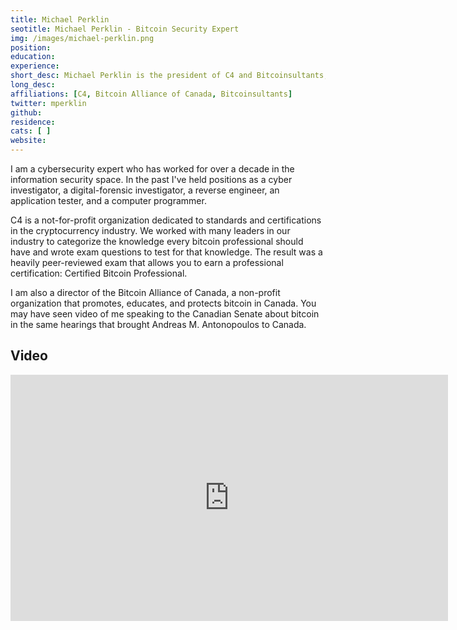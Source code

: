 ```yaml
---
title: Michael Perklin
seotitle: Michael Perklin - Bitcoin Security Expert
img: /images/michael-perklin.png
position: 
education:
experience:
short_desc: Michael Perklin is the president of C4 and Bitcoinsultants, and the Chairman of the Board at Bitcoin Alliance of Canada.
long_desc:
affiliations: [C4, Bitcoin Alliance of Canada, Bitcoinsultants]
twitter: mperklin
github:
residence:
cats: [ ]
website:
---
```

I am a cybersecurity expert who has worked for over a decade in the information security space. In the past I've held positions as a cyber investigator, a digital-forensic investigator, a reverse engineer, an application tester, and a computer programmer.

C4 is a not-for-profit organization dedicated to standards and certifications in the cryptocurrency industry. We worked with many leaders in our industry to categorize the knowledge every bitcoin professional should have and wrote exam questions to test for that knowledge. The result was a heavily peer-reviewed exam that allows you to earn a professional certification: Certified Bitcoin Professional.

I am also a director of the Bitcoin Alliance of Canada, a non-profit organization that promotes, educates, and protects bitcoin in Canada. You may have seen video of me speaking to the Canadian Senate about bitcoin in the same hearings that brought Andreas M. Antonopoulos to Canada.

## Video

<iframe width="700" height="394" src="https://www.youtube.com/embed/J4x8Hz6_hq0" frameborder="0" allowfullscreen></iframe>
